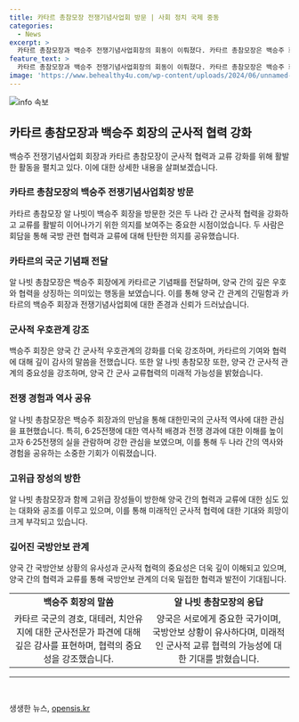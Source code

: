 ```yaml
---
title: 카타르 총참모장 전쟁기념사업회 방문 | 사회 정치 국제 중동
categories:
  - News
excerpt: >
  카타르 총참모장과 백승주 전쟁기념사업회장의 회동이 이뤄졌다. 카타르 총참모장은 백승주 회장에게 카타르군 기념패를 전달하며 양국 간 군사적 우호관계를 강조했다. 양국은 군사교류협력 및 국제안보정세에 대한 대화를 나누었고, 총참모장은 6·25전쟁과 관련된 전시물에 관심을 보였다. 이날 방문에는 카타르 고위급 장성들도 함께 참석하여 더욱 큰 의미를 부여했다.
feature_text: >
  카타르 총참모장과 백승주 전쟁기념사업회장의 회동이 이뤄졌다. 카타르 총참모장은 백승주 회장에게 카타르군 기념패를 전달하며 양국 간 군사적 우호관계를 강조했다. 양국은 군사교류협력 및 국제안보정세에 대한 대화를 나누었고, 총참모장은 6·25전쟁과 관련된 전시물에 관심을 보였다. 이날 방문에는 카타르 고위급 장성들도 함께 참석하여 더욱 큰 의미를 부여했다.
image: 'https://www.behealthy4u.com/wp-content/uploads/2024/06/unnamed-file.png'
---
```


<p><img src="https://www.behealthy4u.com/wp-content/uploads/2024/06/unnamed-file.png" alt="info 속보" /></p>

<h2 data-ke-size="size26">카타르 총참모장과 백승주 회장의 군사적 협력 강화</h2>

<p data-ke-size="size16">백승주 전쟁기념사업회 회장과 카타르 총참모장이 군사적 협력과 교류 강화를 위해 활발한 활동을 펼치고 있다. 이에 대한 상세한 내용을 살펴보겠습니다.</p>

<h3>카타르 총참모장의 백승주 전쟁기념사업회장 방문</h3>

<p data-ke-size="size16">카타르 총참모장 알 나빗이 백승주 회장을 방문한 것은 두 나라 간 군사적 협력을 강화하고 교류를 활발히 이어나가기 위한 의지를 보여주는 중요한 시점이었습니다. 두 사람은 회담을 통해 국방 관련 협력과 교류에 대해 탄탄한 의지를 공유했습니다.</p>

<h3>카타르의 국군 기념패 전달</h3>

<p data-ke-size="size16">알 나빗 총참모장은 백승주 회장에게 카타르군 기념패를 전달하며, 양국 간의 깊은 우호와 협력을 상징하는 의미있는 행동을 보였습니다. 이를 통해 양국 간 관계의 긴밀함과 카타르의 백승주 회장과 전쟁기념사업회에 대한 존경과 신뢰가 드러났습니다.</p>

<h3>군사적 우호관계 강조</h3>

<p data-ke-size="size16">백승주 회장은 양국 간 군사적 우호관계의 강화를 더욱 강조하며, 카타르의 기여와 협력에 대해 깊이 감사의 말씀을 전했습니다. 또한 알 나빗 총참모장 또한, 양국 간 군사적 관계의 중요성을 강조하며, 양국 간 군사 교류협력의 미래적 가능성을 밝혔습니다.</p>

<h3>전쟁 경험과 역사 공유</h3>

<p data-ke-size="size16">알 나빗 총참모장은 백승주 회장과의 만남을 통해 대한민국의 군사적 역사에 대한 관심을 표현했습니다. 특히, 6·25전쟁에 대한 역사적 배경과 전쟁 경과에 대한 이해를 높이고자 6·25전쟁의 실을 관람하며 강한 관심을 보였으며, 이를 통해 두 나라 간의 역사와 경험을 공유하는 소중한 기회가 이뤄졌습니다.</p>

<h3>고위급 장성의 방한</h3>

<p data-ke-size="size16">알 나빗 총참모장과 함께 고위급 장성들이 방한해 양국 간의 협력과 교류에 대한 심도 있는 대화와 공조를 이루고 있으며, 이를 통해 미래적인 군사적 협력에 대한 기대와 희망이 크게 부각되고 있습니다.</p>

<h3>깊어진 국방안보 관계</h3>

<p data-ke-size="size16">양국 간 국방안보 상황의 유사성과 군사적 협력의 중요성은 더욱 깊이 이해되고 있으며, 양국 간의 협력과 교류를 통해 국방안보 관계의 더욱 밀접한 협력과 발전이 기대됩니다.</p>

<table>
  <tr>
    <td style="text-align: center; height: 17px;"><b>백승주 회장의 말씀</b></td>
    <td style="text-align: center; height: 17px;"><b>알 나빗 총참모장의 응답</b></td>
  </tr>
  <tr>
    <td style="text-align: center; height: 17px;">카타르 국군의 경호, 대테러, 치안유지에 대한 군사전문가 파견에 대해 깊은 감사를 표현하며, 협력의 중요성을 강조했습니다.</td>
    <td style="text-align: center; height: 17px;">양국은 서로에게 중요한 국가이며, 국방안보 상황이 유사하다며, 미래적인 군사적 교류 협력의 가능성에 대한 기대를 밝혔습니다.</td>
  </tr>
</table>

<hr>

<p data-ke-size="size16">&nbsp;</p>
생생한 뉴스, <a href="https://opensis.kr" rel="dofollow">opensis.kr</a>


